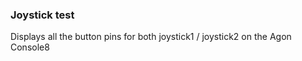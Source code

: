 ### Joystick test

Displays all the button pins for both joystick1 / joystick2 on the Agon Console8
